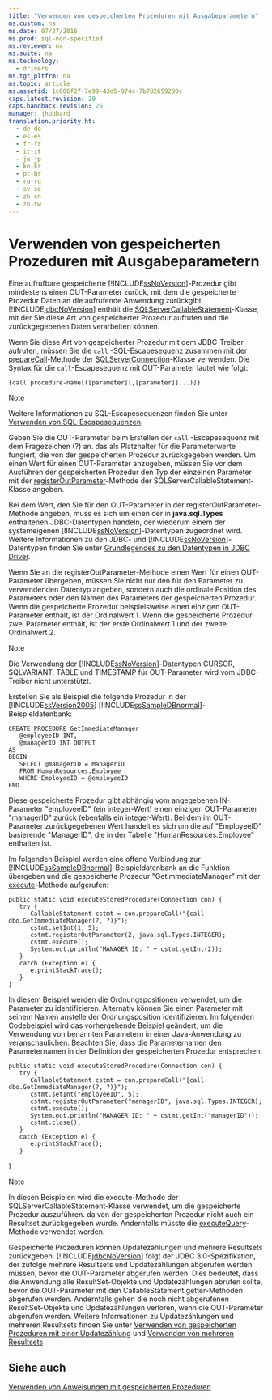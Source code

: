 ```yaml
---
title: "Verwenden von gespeicherten Prozeduren mit Ausgabeparametern"
ms.custom: na
ms.date: 07/27/2016
ms.prod: sql-non-specified
ms.reviewer: na
ms.suite: na
ms.technology: 
  - drivers
ms.tgt_pltfrm: na
ms.topic: article
ms.assetid: 1c006f27-7e99-43d5-974c-7b782659290c
caps.latest.revision: 29
caps.handback.revision: 26
manager: jhubbard
translation.priority.ht: 
  - de-de
  - es-es
  - fr-fr
  - it-it
  - ja-jp
  - ko-kr
  - pt-br
  - ru-ru
  - sv-se
  - zh-cn
  - zh-tw
---
```

# Verwenden von gespeicherten Prozeduren mit Ausgabeparametern
  Eine aufrufbare gespeicherte [!INCLUDE[ssNoVersion](../content/includes/ssNoVersion_md.md)]\-Prozedur gibt mindestens einen OUT\-Parameter zurück, mit dem die gespeicherte Prozedur Daten an die aufrufende Anwendung zurückgibt. [!INCLUDE[jdbcNoVersion](../content/includes/jdbcNoVersion_md.md)] enthält die [SQLServerCallableStatement](../content/SQLServerCallableStatement-Class.md)\-Klasse, mit der Sie diese Art von gespeicherter Prozedur aufrufen und die zurückgegebenen Daten verarbeiten können.  
  
 Wenn Sie diese Art von gespeicherter Prozedur mit dem JDBC\-Treiber aufrufen, müssen Sie die  `call` \-SQL\-Escapesequenz zusammen mit der [prepareCall](../content/prepareCall-Method--SQLServerConnection-.md)\-Methode der [SQLServerConnection](../content/SQLServerConnection-Class.md)\-Klasse verwenden. Die Syntax für die `call`\-Escapesequenz mit OUT\-Parameter lautet wie folgt:  
  
 `{call procedure-name[([parameter][,[parameter]]...)]}`  
  
> [!NOTE]  
>  Weitere Informationen zu SQL\-Escapesequenzen finden Sie unter [Verwenden von SQL-Escapesequenzen](../content/Using-SQL-Escape-Sequences.md).  
  
 Geben Sie die OUT\-Parameter beim Erstellen der `call` \-Escapesequenz mit dem Fragezeichen \(?\) an. das als Platzhalter für die Parameterwerte fungiert, die von der gespeicherten Prozedur zurückgegeben werden. Um einen Wert für einen OUT\-Parameter anzugeben, müssen Sie vor dem Ausführen der gespeicherten Prozedur den Typ der einzelnen Parameter mit der [registerOutParameter](../content/registerOutParameter-Method--SQLServerCallableStatement-.md)\-Methode der SQLServerCallableStatement\-Klasse angeben.  
  
 Bei dem Wert, den Sie für den OUT\-Parameter in der registerOutParameter\-Methode angeben, muss es sich um einen der in **java.sql.Types** enthaltenen JDBC\-Datentypen handeln, der wiederum einem der systemeigenen [!INCLUDE[ssNoVersion](../content/includes/ssNoVersion_md.md)]\-Datentypen zugeordnet wird. Weitere Informationen zu den JDBC\- und [!INCLUDE[ssNoVersion](../content/includes/ssNoVersion_md.md)]\-Datentypen finden Sie unter [Grundlegendes zu den Datentypen in JDBC Driver](../content/Understanding-the-JDBC-Driver-Data-Types.md).  
  
 Wenn Sie an die registerOutParameter\-Methode einen Wert für einen OUT\-Parameter übergeben, müssen Sie nicht nur den für den Parameter zu verwendenden Datentyp angeben, sondern auch die ordinale Position des Parameters oder den Namen des Parameters der gespeicherten Prozedur. Wenn die gespeicherte Prozedur beispielsweise einen einzigen OUT\-Parameter enthält, ist der Ordinalwert 1. Wenn die gespeicherte Prozedur zwei Parameter enthält, ist der erste Ordinalwert 1 und der zweite Ordinalwert 2.  
  
> [!NOTE]  
>  Die Verwendung der [!INCLUDE[ssNoVersion](../content/includes/ssNoVersion_md.md)]\-Datentypen CURSOR, SQLVARIANT, TABLE und TIMESTAMP für OUT\-Parameter wird vom JDBC\-Treiber nicht unterstützt.  
  
 Erstellen Sie als Beispiel die folgende Prozedur in der [!INCLUDE[ssVersion2005](../content/includes/ssVersion2005_md.md)] [!INCLUDE[ssSampleDBnormal](../content/includes/ssSampleDBnormal_md.md)]\-Beispieldatenbank:  
  
```  
CREATE PROCEDURE GetImmediateManager  
   @employeeID INT,  
   @managerID INT OUTPUT  
AS  
BEGIN  
   SELECT @managerID = ManagerID   
   FROM HumanResources.Employee   
   WHERE EmployeeID = @employeeID  
END  
```  
  
 Diese gespeicherte Prozedur gibt abhängig vom angegebenen IN\-Parameter "employeeID" \(ein integer\-Wert\) einen einzigen OUT\-Parameter "managerID" zurück \(ebenfalls ein integer\-Wert\). Bei dem im OUT\-Parameter zurückgegebenen Wert handelt es sich um die auf "EmployeeID" basierende "ManagerID", die in der Tabelle "HumanResources.Employee" enthalten ist.  
  
 Im folgenden Beispiel werden eine offene Verbindung zur [!INCLUDE[ssSampleDBnormal](../content/includes/ssSampleDBnormal_md.md)]\-Beispieldatenbank an die Funktion übergeben und die gespeicherte Prozedur "GetImmediateManager" mit der [execute](../content/execute-Method--SQLServerStatement-.md)\-Methode aufgerufen:  
  
```  
public static void executeStoredProcedure(Connection con) {  
   try {  
      CallableStatement cstmt = con.prepareCall("{call dbo.GetImmediateManager(?, ?)}");  
      cstmt.setInt(1, 5);  
      cstmt.registerOutParameter(2, java.sql.Types.INTEGER);  
      cstmt.execute();  
      System.out.println("MANAGER ID: " + cstmt.getInt(2));  
   }  
   catch (Exception e) {  
      e.printStackTrace();  
   }  
}  
```  
  
 In diesem Beispiel werden die Ordnungspositionen verwendet, um die Parameter zu identifizieren. Alternativ können Sie einen Parameter mit seinem Namen anstelle der Ordnungsposition identifizieren. Im folgenden Codebeispiel wird das vorhergehende Beispiel geändert, um die Verwendung von benannten Parametern in einer Java\-Anwendung zu veranschaulichen. Beachten Sie, dass die Parameternamen den Parameternamen in der Definition der gespeicherten Prozedur entsprechen:  
  
```  
public static void executeStoredProcedure(Connection con) {  
   try {  
      CallableStatement cstmt = con.prepareCall("{call dbo.GetImmediateManager(?, ?)}");  
      cstmt.setInt("employeeID", 5);  
      cstmt.registerOutParameter("managerID", java.sql.Types.INTEGER);  
      cstmt.execute();  
      System.out.println("MANAGER ID: " + cstmt.getInt("managerID"));  
      cstmt.close();  
   }  
   catch (Exception e) {  
      e.printStackTrace();  
   }  
```  
  
 }  
  
> [!NOTE]  
>  In diesen Beispielen wird die execute\-Methode der SQLServerCallableStatement\-Klasse verwendet, um die gespeicherte Prozedur auszuführen. da von der gespeicherten Prozedur nicht auch ein Resultset zurückgegeben wurde. Andernfalls müsste die [executeQuery](../content/executeQuery-Method--SQLServerStatement-.md)\-Methode verwendet werden.  
  
 Gespeicherte Prozeduren können Updatezählungen und mehrere Resultsets zurückgeben. [!INCLUDE[jdbcNoVersion](../content/includes/jdbcNoVersion_md.md)] folgt der JDBC 3.0\-Spezifikation, der zufolge mehrere Resultsets und Updatezählungen abgerufen werden müssen, bevor die OUT\-Parameter abgerufen werden. Dies bedeutet, dass die Anwendung alle ResultSet\-Objekte und Updatezählungen abrufen sollte, bevor die OUT\-Parameter mit den CallableStatement.getter\-Methoden abgerufen werden. Andernfalls gehen die noch nicht abgerufenen ResultSet\-Objekte und Updatezählungen verloren, wenn die OUT\-Parameter abgerufen werden. Weitere Informationen zu Updatezählungen und mehreren Resultsets finden Sie unter [Verwenden von gespeicherten Prozeduren mit einer Updatezählung](../content/Using-a-Stored-Procedure-with-an-Update-Count.md) und [Verwenden von mehreren Resultsets](../content/Using-Multiple-Result-Sets.md)  
  
## Siehe auch  
 [Verwenden von Anweisungen mit gespeicherten Prozeduren](../content/Using-Statements-with-Stored-Procedures.md)  
  
  
